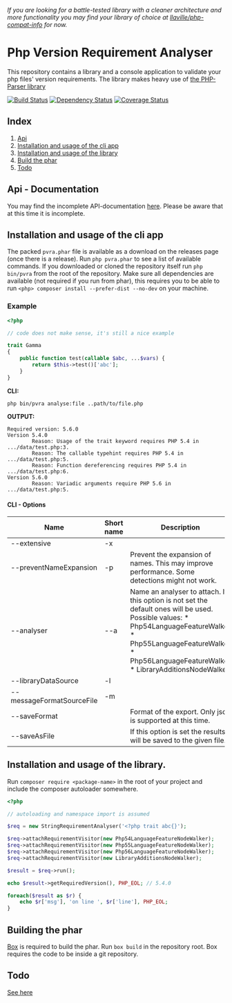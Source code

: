 *If you are looking for a battle-tested library with a cleaner architecture and more functionality you may find your library of choice at [llaville/php-compat-info](https://github.com/llaville/php-compat-info) for now.*


# Php Version Requirement Analyser

This repository contains a library and a console application to validate your php files' version requirements.
The library makes heavy use of [the PHP-Parser library](https://github.com/nikic/PHP-Parser)

[![Build Status](https://travis-ci.org/suralc/pvra.svg?branch=master)](https://travis-ci.org/suralc/pvra)
[![Dependency Status](https://www.versioneye.com/user/projects/546643934de5ef5022000056/badge.svg?style=flat)](https://www.versioneye.com/user/projects/546643934de5ef5022000056)
[![Coverage Status](https://img.shields.io/coveralls/suralc/pvra.svg)](https://coveralls.io/r/suralc/pvra?branch=master)


## Index
1. [Api](#api-doc)
2. [Installation and usage of the cli app](#cli-usage)
3. [Installation and usage of the library](#lib-usage)
4. [Build the phar](#build)
5. [Todo](#todo)



## <a name="api-doc"></a>Api - Documentation

You may find the incomplete API-documentation [here](http://suralc.github.io/pvra/docs). Please be aware that at this time it is
incomplete.


## <a name="cli-usage"></a> Installation and usage of the cli app

The packed `pvra.phar` file is available as a download on the releases page (once there is a release). Run
`php pvra.phar` to see a list of available commands. If you downloaded or cloned the repository itself run `php bin/pvra`
from the root of the repository. Make sure all dependencies are available (not required if you run from phar), this 
requires you to be able to run `<php> composer install --prefer-dist --no-dev` on your machine.

### Example

```php
<?php

// code does not make sense, it's still a nice example

trait Gamma
{
    public function test(callable $abc, ...$vars) {
        return $this->test()['abc'];
    }
}
```

__CLI:__ 

`php bin/pvra analyse:file ..path/to/file.php`

__OUTPUT:__

```
Required version: 5.6.0
Version 5.4.0
        Reason: Usage of the trait keyword requires PHP 5.4 in .../data/test.php:3.
        Reason: The callable typehint requires PHP 5.4 in .../data/test.php:5.
        Reason: Function dereferencing requires PHP 5.4 in .../data/test.php:6.
Version 5.6.0
        Reason: Variadic arguments require PHP 5.6 in .../data/test.php:5.
```

#### CLI - Options

| Name 	| Short  name 	| Description 	|
|---------------------------	|-------------	|---------------------------------------------------------------------------------------------------------------------------------------------------------------------------------------------------------------------------	|
| --extensive 	| -x 	|  	|
| --preventNameExpansion 	| -p 	| Prevent the expansion of names. This may improve performance. Some detections might not work. 	|
| --analyser 	| --a 	| Name an analyser to attach. If this option is not set the default ones will be used. Possible values: * Php54LanguageFeatureWalker * Php55LanguageFeatureWalker * Php56LanguageFeatureWalker * LibraryAdditionsNodeWalker 	|
| --libraryDataSource 	| -l 	|  	|
| --messageFormatSourceFile 	| -m 	|  	|
| --saveFormat 	|  	| Format of the export. Only json is supported at this time. 	|
| --saveAsFile 	|  	| If this option is set the results will be saved to the given file. 	|

## <a name="lib-usage"></a>Installation and usage of the library.

Run `composer require <package-name>` in the root of your project and include the composer autoloader somewhere.

```php
<?php

// autoloading and namespace import is assumed

$req = new StringRequirementAnalyser('<?php trait abc{}');

$req->attachRequirementVisitor(new Php54LanguageFeatureNodeWalker);
$req->attachRequirementVisitor(new Php55LanguageFeatureNodeWalker);
$req->attachRequirementVisitor(new Php56LanguageFeatureNodeWalker);
$req->attachRequirementVisitor(new LibraryAdditionsNodeWalker);

$result = $req->run();

echo $result->getRequiredVersion(), PHP_EOL; // 5.4.0

foreach($result as $r) {
    echo $r['msg'], 'on line ', $r['line'], PHP_EOL; 
}
```

## <a name="build"></a>Building the phar

[Box](http://box-project.org/) is required to build the phar. Run `box build` in the repository root. Box requires the code to be inside a git
repository.

## <a name="todo"></a>Todo

[See here](https://github.com/suralc/pvra/labels/todo)
